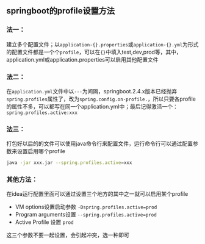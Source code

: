 ## springboot的profile设置方法

### 法一：

建立多个配置文件；以`application-{}.properties`或`application-{}.yml`为形式的配置文件都是一个个`profile`，可以在`{}`中填入test,dev,prod等，其中，application.yml或application.properties可以启用其他配置文件

### 法二：

在`application.yml`文件中以`---`为间隔，springboot.2.4.x版本已经抛弃`spring.profiles`属性了，改为`spring.config.on-profile.`，所以只要各profile的属性不多，可以都写在同一个application.yml中；最后记得激活一个：`spring.profiles.active:xxx`

### 法三：

打包好以后的的文件可以使用java命令行来配置文件，运行命令行可以通过配置参数来设置启用哪个profile

```sh
java -jar xxx.jar --spring.profiles.active=xxx
```

### 其他方法：

在idea运行配置里面可以通过设置三个地方的其中之一就可以启用某个profile

- VM options设置启动参数  `-Dspring.profiles.active=prod`
- Program arguments设置  `--spring.profiles.active=prod`
- Active Profile 设置  `prod`

这三个参数不要一起设置，会引起冲突，选一种即可

